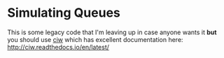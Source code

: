 # Simulating Queues

This is some legacy code that I'm leaving up in case anyone wants it **but** you
should use [ciw](https://github.com/ciwpython/ciw) which has excellent
documentation here: http://ciw.readthedocs.io/en/latest/
